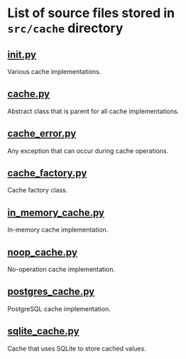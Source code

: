 # List of source files stored in `src/cache` directory

## [__init__.py](__init__.py)
Various cache implementations.

## [cache.py](cache.py)
Abstract class that is parent for all cache implementations.

## [cache_error.py](cache_error.py)
Any exception that can occur during cache operations.

## [cache_factory.py](cache_factory.py)
Cache factory class.

## [in_memory_cache.py](in_memory_cache.py)
In-memory cache implementation.

## [noop_cache.py](noop_cache.py)
No-operation cache implementation.

## [postgres_cache.py](postgres_cache.py)
PostgreSQL cache implementation.

## [sqlite_cache.py](sqlite_cache.py)
Cache that uses SQLite to store cached values.

